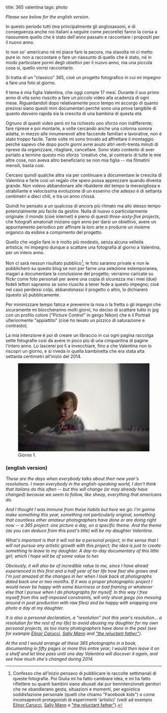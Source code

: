 title: 365 valentina
tags: photo

_Please see below for the english version._

In questo periodo tutti (ma principalmente gli anglosassoni, e di conseguenza anche noi italiani a seguire come pecorelle) fanno la corsa a riassumere quello che è stato dell'anno passato e raccontare i propositi per il nuovo anno.

Io non so' americano né mi piace fare la pecora, ma stavolta mi ci metto pure io: non a raccontare o fare un riassunto di quello che è stato, né in modo particolare pormi degli obiettivi per il nuovo anno, ma una piccola cosa sì, quello vorrei raccontarlo. 

Si tratta di un "classico" 365, cioè un progetto fotografico in cui mi impegno a fare una foto al giorno.

Il tema è mia figlia Valentina, che oggi compie 17 mesi. Durante il suo primo anno di vita sono riuscito a fare un piccolo video alla scadenza di ogni mese. Riguardandoli dopo relativamente poco tempo mi accorgo di quanto preziosi siano questi mini documentari perché sono una prova tangibile di quanto _davvero_ rapida sia la crescita di una bambina di questa età.

Ognuno di questi video però mi ha richiesto uno sforzo non indifferente; fare riprese e poi montarle, a volte cercando anche una colonna sonora adatta, in mezzo alle innumerevoli altre faccende familiari e lavorative, non è stato troppo facile. Tante volte mi sono trovato ad affrettare il montaggio perché sapevo che dopo pochi giorni avrei avuto altri venti-trenta minuti di riprese da organizzare, ritagliare, cancellare. Sono stato contento di aver portato a termine questo mio sforzo 'creativò che, al contrario di tutte le mie altre cose, non aveva altro beneficiario se non mia figlia -- ma filmatini mensili, basta così.

Cercavo quindi qualche altra via per continuare a documentare le crescita di Valentina e farle così un regalo che spero possa apprezzare quando diventa grande. Non volevo abbandonare alle ribalderie del tempo la meravigliosa e strabiliante e velocissima evoluzione di un esserino che adesso è di settanta centimetri e dieci chili, e tra un anno chissà.

Quindi ho pensato a un qualcosa di ancora più ritmato ma allo stesso tempo potenzialmente più facile da gestire. Nulla di nuovo o particolarmente originale: il mondo (cioè internet) è pieno di questi _three-sixty-five projects_, che fotografi amatoriali iniziano ogni anno per darsi un obiettivo, avere un appuntamento periodico per affinare la loro arte o produrre un insieme organico da esibire a compimento del progetto.

Quello che voglio fare io è molto più modesto, senza alcuna velleità artistica; mi impegno dunque a scattare una fotografia al giorno a Valentina, per un intero anno.

Non ci sarà nessun risultato pubblico[^nota-pubblico]; le foto saranno private e non le pubblicherò su questo blog se non per farne una selezione estemporanea, magari a documentare la conclusione del progetto; verranno caricate su flickr come foto personali per avere una copia di sicurezza ma i miei (due) fedeli lettori sapranno se sono riuscito a tener fede a questo impegno; cioè nel caso perdessi colpi, abbandonassi il progetto o altro, lo dichiarerò (questo sì) pubblicamente.

Per minimizzare tempo fatica e prevenire la noia o la fretta o gli impegni che sicuramente mi bloccheranno molti giorni, ho deciso di scattare tutto in jpg con un profilo colore ("Picture Control" in gergo Nikon) che è il Portrait ulteriormente "appiattito" (cioè ho levato un pizzico di saturazione e contrasto).

La mia intenzione è poi di creare un libraccio in cui ogni pagina raccolga sette fotografie così da avere in poco più di una cinquantina di pagine l'intero anno. Lo lascerei poi lì a invecchiare, fino a che Valentina non lo riscopri un giorno, e si riveda in quella bambinetta che era stata alta settanta centimetri all'inizio del 2014.

<figure>
    <img src="/images/20140101_AA13568.jpg">
    <figcaption>Giorno 1.</figcaption>
</figure>

### (english version)

_These are the days when everybody talks about their new year's resolutions. I mean everybody in the english-speaking world, I don't think that italians do this often -- but this will change (or may already have changed) because we seem to follow, like sheep, everything that americans do._ 

_And I thought I was immune from these habits but here we go: I'm gonna make something this year, something not particularly original, something that countless other amateur photographers have done or are doing right now -- a 365 project: one picture a day, on a specific theme. And the theme (as you can deduce from this post's title) will be my daughter Valentina._

_What's important is that it will not be a personal project, in the sense that I will not pursue any artistic growth with this project; the idea is just to create something to leave to my daughter. A day-to-day documentary of this little girl, which I hope will be of some value to her._

_Obviously, it will also be of incredible value to me, since I have alread experienced in this first and a half year of her life how fast she grows and I'm just amazed at the changes in her when I look back at photographs dated back one or two months. If it was a proper photographic project I would never be happy with some blurriness or bad framing or whatever else that I pursue when I do photographs for myself. In this way I free myself from this self-imposed constraints, will only shoot jpegs (no messing around in post production with raw files) and be happy with snapping one photo a day at my daughter._

_It is also a personal declaration, a "resolution" (not this year's resolution... a resolution for the rest of my life) to avoid abusing my daughter for my own personal projects, as too many photographers have done in the past (see for example [Elinor Carucci](http://www.theguardian.com/artanddesign/2010/jan/11/elinor-carucci-children-photography), [Sally Mann](http://sallymann.com/selected-works/family-pictures) and ["the reluctant father"](https://www.lensculture.com/articles/phillip-toledano-the-reluctant-father))._

_At the end I would arrange all these 365 photographs in a book, documenting in fifty pages or more this entire year; I would then leave it on a shelf and let time pass until one day Valentina will discover it again, and see how much she's changed during 2014._



[^nota-pubblico]: Confesso che all'inizio pensavo di pubblicare le raccolte settimanali di queste fotografie. Poi Giulia mi ha fatto cambiare idea, e mi ha fatto riflettere su quanti bambini siano abusati dai pur benintenzionati genitori che ne sbandierano gesta, situazioni e momenti, per egoistica soddisfazione personale (quelli che chiamo "Facebook kids") o come inconsapevoli protagonisti di esperimenti 'artistici' (vedi ad esempio [Elinor Carucci](http://www.theguardian.com/artanddesign/2010/jan/11/elinor-carucci-children-photography), [Sally Mann](http://sallymann.com/selected-works/family-pictures) o ["the reluctant father"](https://www.lensculture.com/articles/phillip-toledano-the-reluctant-father)).
